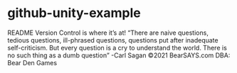 # github-unity-example
README Version Control is where it’s at!
“There are naive questions, tedious questions, ill-phrased questions, questions put after inadequate self-criticism. But every question is a cry to understand the world. There is no such thing as a dumb question” -Carl Sagan
©2021 BearSAYS.com DBA: Bear Den Games
